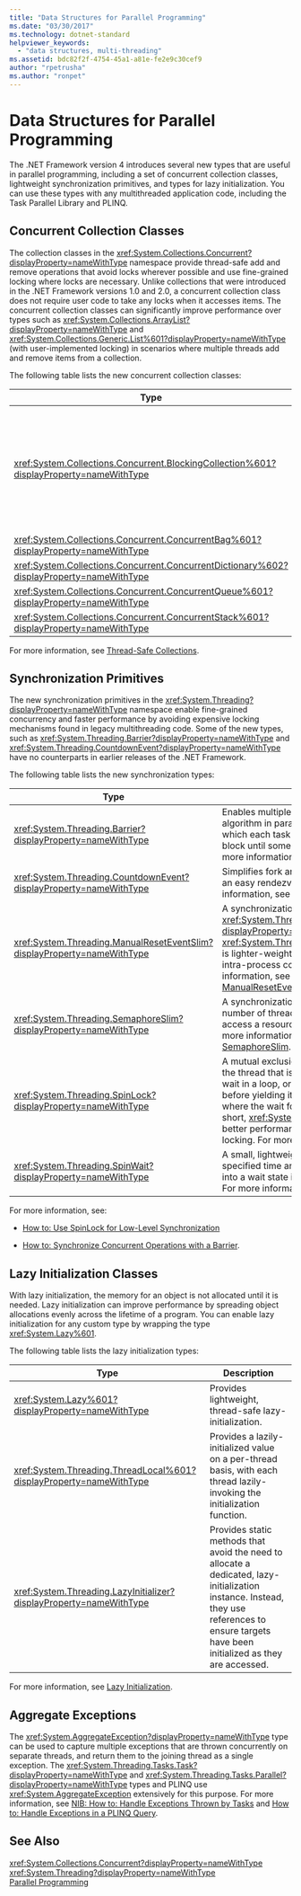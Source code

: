 ```yaml
---
title: "Data Structures for Parallel Programming"
ms.date: "03/30/2017"
ms.technology: dotnet-standard
helpviewer_keywords: 
  - "data structures, multi-threading"
ms.assetid: bdc82f2f-4754-45a1-a81e-fe2e9c30cef9
author: "rpetrusha"
ms.author: "ronpet"
---
```

# Data Structures for Parallel Programming
The .NET Framework version 4 introduces several new types that are useful in parallel programming, including a set of concurrent collection classes, lightweight synchronization primitives, and types for lazy initialization. You can use these types with any multithreaded application code, including the Task Parallel Library and PLINQ.  
  
## Concurrent Collection Classes  
 The collection classes in the <xref:System.Collections.Concurrent?displayProperty=nameWithType> namespace provide thread-safe add and remove operations that avoid locks wherever possible and use fine-grained locking where locks are necessary. Unlike collections that were introduced in the .NET Framework versions 1.0 and 2.0, a concurrent collection class does not require user code to take any locks when it accesses items. The concurrent collection classes can significantly improve performance over types such as <xref:System.Collections.ArrayList?displayProperty=nameWithType> and <xref:System.Collections.Generic.List%601?displayProperty=nameWithType> (with user-implemented locking) in scenarios where multiple threads add and remove items from a collection.  
  
 The following table lists the new concurrent collection classes:  
  
|Type|Description|  
|----------|-----------------|  
|<xref:System.Collections.Concurrent.BlockingCollection%601?displayProperty=nameWithType>|Provides blocking and bounding capabilities for thread-safe collections that implement <xref:System.Collections.Concurrent.IProducerConsumerCollection%601?displayProperty=nameWithType>. Producer threads block if no slots are available or if the collection is full. Consumer threads block if the collection is empty. This type also supports non-blocking access by consumers and producers. <xref:System.Collections.Concurrent.BlockingCollection%601> can be used as a base class or backing store to provide blocking and bounding for any collection class that supports <xref:System.Collections.Generic.IEnumerable%601>.|  
|<xref:System.Collections.Concurrent.ConcurrentBag%601?displayProperty=nameWithType>|A thread-safe bag implementation that provides scalable add and get operations.|  
|<xref:System.Collections.Concurrent.ConcurrentDictionary%602?displayProperty=nameWithType>|A concurrent and scalable dictionary type.|  
|<xref:System.Collections.Concurrent.ConcurrentQueue%601?displayProperty=nameWithType>|A concurrent and scalable FIFO queue.|  
|<xref:System.Collections.Concurrent.ConcurrentStack%601?displayProperty=nameWithType>|A concurrent and scalable LIFO stack.|  
  
 For more information, see [Thread-Safe Collections](../../../docs/standard/collections/thread-safe/index.md).  
  
## Synchronization Primitives  
 The new synchronization primitives in the <xref:System.Threading?displayProperty=nameWithType> namespace enable fine-grained concurrency and faster performance by avoiding expensive locking mechanisms found in legacy multithreading code. Some of the new types, such as <xref:System.Threading.Barrier?displayProperty=nameWithType> and <xref:System.Threading.CountdownEvent?displayProperty=nameWithType> have no counterparts in earlier releases of the .NET Framework.  
  
 The following table lists the new synchronization types:  
  
|Type|Description|  
|----------|-----------------|  
|<xref:System.Threading.Barrier?displayProperty=nameWithType>|Enables multiple threads to work on an algorithm in parallel by providing a point at which each task can signal its arrival and then block until some or all tasks have arrived. For more information, see [Barrier](../../../docs/standard/threading/barrier.md).|  
|<xref:System.Threading.CountdownEvent?displayProperty=nameWithType>|Simplifies fork and join scenarios by providing an easy rendezvous mechanism. For more information, see [CountdownEvent](../../../docs/standard/threading/countdownevent.md).|  
|<xref:System.Threading.ManualResetEventSlim?displayProperty=nameWithType>|A synchronization primitive similar to <xref:System.Threading.ManualResetEvent?displayProperty=nameWithType>. <xref:System.Threading.ManualResetEventSlim> is lighter-weight but can only be used for intra-process communication. For more information, see [ManualResetEvent and ManualResetEventSlim](../../../docs/standard/threading/manualresetevent-and-manualreseteventslim.md).|  
|<xref:System.Threading.SemaphoreSlim?displayProperty=nameWithType>|A synchronization primitive that limits the number of threads that can concurrently access a resource or a pool of resources. For more information, see [Semaphore and SemaphoreSlim](../../../docs/standard/threading/semaphore-and-semaphoreslim.md).|  
|<xref:System.Threading.SpinLock?displayProperty=nameWithType>|A mutual exclusion lock primitive that causes the thread that is trying to acquire the lock to wait in a loop, or *spin*, for a period of time before yielding its quantum. In scenarios where the wait for the lock is expected to be short, <xref:System.Threading.SpinLock> offers better performance than other forms of locking. For more information, see [SpinLock](../../../docs/standard/threading/spinlock.md).|  
|<xref:System.Threading.SpinWait?displayProperty=nameWithType>|A small, lightweight type that will spin for a specified time and eventually put the thread into a wait state if the spin count is exceeded.  For more information, see [SpinWait](../../../docs/standard/threading/spinwait.md).|  
  
 For more information, see:  
  
-   [How to: Use SpinLock for Low-Level Synchronization](../../../docs/standard/threading/how-to-use-spinlock-for-low-level-synchronization.md)  
  
-   [How to: Synchronize Concurrent Operations with a Barrier](../../../docs/standard/threading/how-to-synchronize-concurrent-operations-with-a-barrier.md).  
  
## Lazy Initialization Classes  
 With lazy initialization, the memory for an object is not allocated until it is needed. Lazy initialization can improve performance by spreading object allocations evenly across the lifetime of a program. You can enable lazy initialization for any custom type by wrapping the type <xref:System.Lazy%601>.  
  
 The following table lists the lazy initialization types:  
  
|Type|Description|  
|----------|-----------------|  
|<xref:System.Lazy%601?displayProperty=nameWithType>|Provides lightweight, thread-safe lazy-initialization.|  
|<xref:System.Threading.ThreadLocal%601?displayProperty=nameWithType>|Provides a lazily-initialized value on a per-thread basis, with each thread lazily-invoking the initialization function.|  
|<xref:System.Threading.LazyInitializer?displayProperty=nameWithType>|Provides static methods that avoid the need to allocate a dedicated, lazy-initialization instance. Instead, they use references to ensure targets have been initialized as they are accessed.|  
  
 For more information, see [Lazy Initialization](../../../docs/framework/performance/lazy-initialization.md).  
  
## Aggregate Exceptions  
 The <xref:System.AggregateException?displayProperty=nameWithType> type can be used to capture multiple exceptions that are thrown concurrently on separate threads, and return them to the joining thread as a single exception. The <xref:System.Threading.Tasks.Task?displayProperty=nameWithType> and <xref:System.Threading.Tasks.Parallel?displayProperty=nameWithType> types and PLINQ use <xref:System.AggregateException> extensively for this purpose. For more information, see [NIB: How to: Handle Exceptions Thrown by Tasks](https://msdn.microsoft.com/library/d6c47ec8-9de9-4880-beb3-ff19ae51565d) and [How to: Handle Exceptions in a PLINQ Query](../../../docs/standard/parallel-programming/how-to-handle-exceptions-in-a-plinq-query.md).  
  
## See Also  
 <xref:System.Collections.Concurrent?displayProperty=nameWithType>  
 <xref:System.Threading?displayProperty=nameWithType>  
 [Parallel Programming](../../../docs/standard/parallel-programming/index.md)
